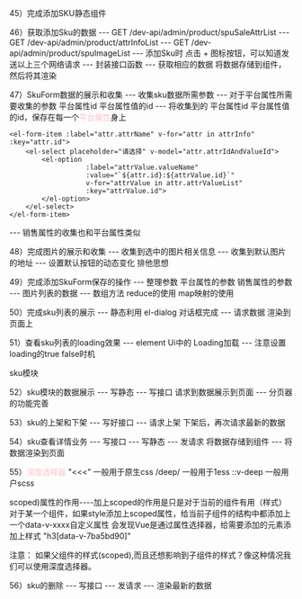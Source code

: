 45）完成添加SKU静态组件

46）获取添加Sku的数据
--- GET /dev-api/admin/product/spuSaleAttrList
--- GET /dev-api/admin/product/attrInfoList
--- GET /dev-api/admin/product/spuImageList
--- 添加Sku时 点击 + 图标按钮，可以知道发送以上三个网络请求
--- 封装接口函数
--- 获取相应的数据 将数据存储到组件，然后将其渲染

47）SkuForm数据的展示和收集    <font color="pink"></font>
--- 收集sku数据所需参数
--- 对于平台属性所需要收集的参数   平台属性id  平台属性值的id
--- 将收集到的 平台属性id 平台属性值的id，保存在每一个<font color="pink">平台属性</font>身上
```vue
<el-form-item :label="attr.attrName" v-for="attr in attrInfo" :key="attr.id">
    <el-select placeholder="请选择" v-model="attr.attrIdAndValueId">
        <el-option 
                   :label="attrValue.valueName" 
                   :value="`${attr.id}:${attrValue.id}`" 
                   v-for="attrValue in attr.attrValueList" 
                   :key="attrValue.id">
        </el-option>
    </el-select>
</el-form-item>
```
--- 销售属性的收集也和平台属性类似

48）完成图片的展示和收集
--- 收集到选中的图片相关信息
--- 收集到默认图片的地址
--- 设置默认按钮的动态变化  排他思想

49）完成添加SkuForm保存的操作
--- 整理参数 平台属性的参数 销售属性的参数
--- 图片列表的数据
--- 数组方法 reduce的使用   map映射的使用

50）完成sku列表的展示
--- 静态利用 el-dialog 对话框完成
--- 请求数据 渲染到页面上

51）查看sku列表的loading效果
--- element Ui中的 Loading加载
--- 注意设置 loading的true false时机


sku模块

52）sku模块的数据展示
--- 写静态
--- 写接口  请求到数据展示到页面
--- 分页器的功能完善

53）sku的上架和下架
--- 写好接口
--- 请求上架 下架后，再次请求最新的数据

54）sku查看详情业务
--- 写接口
--- 写静态
--- 发请求 将数据存储到组件
--- 将数据渲染到页面

55）<font color="pink">深度选择器</font>              <font color="pink"></font>
"<<<"     一般用于原生css
/deep/    一般用于1ess
::v-deep  一般用户scss

scoped)属性的作用----加上scoped的作用是只是对于当前的组件有用（样式）
对于某一个组件，如果style添加上scoped属性，给当前子组件的结构中都添加上一个data-v-xxxx自定义属性
会发现Vue是通过属性选择器，给需要添加的元素添加上样式
"h3[data-v-7ba5bd90]"

注意：
如果父组件的样式(scoped),而且还想影响到子组件的样式？像这种情况我们可以使用深度选择器。

56）sku的删除
--- 写接口
--- 发请求
--- 渲染最新的数据